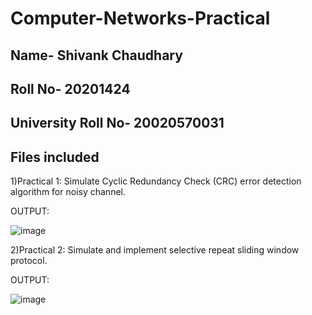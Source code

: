 # Computer-Networks-Practical

## Name- Shivank Chaudhary
## Roll No- 20201424
## University Roll No- 20020570031

## Files included

1)Practical 1: Simulate Cyclic Redundancy Check (CRC) error detection algorithm for noisy channel.

OUTPUT:

![image](https://user-images.githubusercontent.com/81817735/145763796-68f3f4e8-3039-4dae-bd08-96627953cfbe.png)

2)Practical 2: Simulate and implement selective repeat sliding window protocol.

OUTPUT:

![image](https://user-images.githubusercontent.com/81817735/145764092-dd49223f-7285-4f21-aae8-2c0f790ea55a.png)

